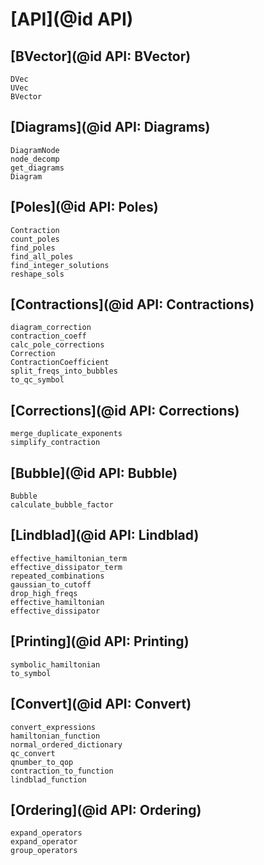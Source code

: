 # [API](@id API)


## [BVector](@id API: BVector)

```@docs
DVec
UVec
BVector
```

## [Diagrams](@id API: Diagrams)

```@docs
DiagramNode
node_decomp
get_diagrams
Diagram
```

## [Poles](@id API: Poles)

```@docs
Contraction
count_poles
find_poles
find_all_poles
find_integer_solutions
reshape_sols
```


## [Contractions](@id API: Contractions)


```@docs
diagram_correction
contraction_coeff
calc_pole_corrections
Correction
ContractionCoefficient
split_freqs_into_bubbles
to_qc_symbol
```

## [Corrections](@id API: Corrections)
```@docs
merge_duplicate_exponents
simplify_contraction
```

## [Bubble](@id API: Bubble)
```@docs
Bubble
calculate_bubble_factor
```

## [Lindblad](@id API: Lindblad)
```@docs
effective_hamiltonian_term
effective_dissipator_term
repeated_combinations
gaussian_to_cutoff
drop_high_freqs
effective_hamiltonian
effective_dissipator
```

## [Printing](@id API: Printing)
```@docs
symbolic_hamiltonian
to_symbol
```

## [Convert](@id API: Convert)
```@docs
convert_expressions
hamiltonian_function
normal_ordered_dictionary
qc_convert
qnumber_to_qop
contraction_to_function
lindblad_function
```

## [Ordering](@id API: Ordering)
```@docs
expand_operators
expand_operator
group_operators
```
